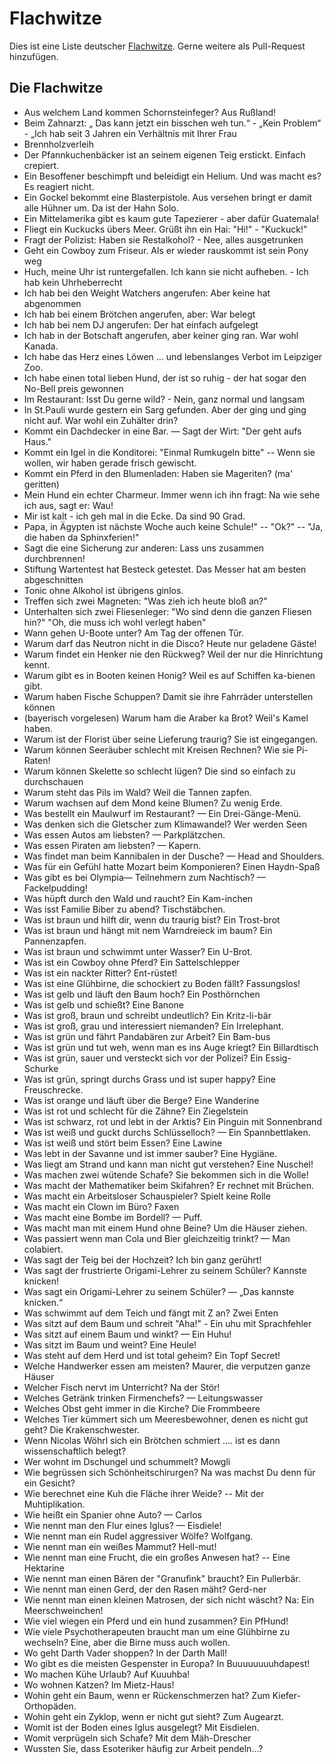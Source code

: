 # Flachwitze

Dies ist eine Liste deutscher [Flachwitze](https://de.wikipedia.org/wiki/Kalauer).
Gerne weitere als Pull-Request hinzufügen.

## Die Flachwitze
- Aus welchem Land kommen Schornsteinfeger? Aus Rußland!
- Beim Zahnarzt: „ Das kann jetzt ein bisschen weh tun.“ - „Kein Problem“ - „Ich hab seit 3 Jahren ein Verhältnis mit Ihrer Frau
- Brennholzverleih
- Der Pfannkuchenbäcker ist an seinem eigenen Teig erstickt. Einfach crepiert.
- Ein Besoffener beschimpft und beleidigt ein Helium. Und was macht es? Es reagiert nicht.
- Ein Gockel bekommt eine Blasterpistole. Aus versehen bringt er damit alle Hühner um. Da ist der Hahn Solo.
- Ein Mittelamerika gibt es kaum gute Tapezierer - aber dafür Guatemala!
- Fliegt ein Kuckucks übers Meer. Grüßt ihn ein Hai: "Hi!" - "Kuckuck!"
- Fragt der Polizist: Haben sie Restalkohol? - Nee, alles ausgetrunken
- Geht ein Cowboy zum Friseur. Als er wieder rauskommt ist sein Pony weg
- Huch, meine Uhr ist runtergefallen. Ich kann sie nicht aufheben. - Ich hab kein Uhrheberrecht
- Ich hab bei den Weight Watchers angerufen: Aber keine hat abgenommen
- Ich hab bei einem Brötchen angerufen, aber: War belegt
- Ich hab bei nem DJ angerufen: Der hat einfach aufgelegt
- Ich hab in der Botschaft angerufen, aber keiner ging ran. War wohl Kanada.
- Ich habe das Herz eines Löwen ... und lebenslanges Verbot im Leipziger Zoo.
- Ich habe einen total lieben Hund, der ist so ruhig - der hat sogar den No-Bell preis gewonnen
- Im Restaurant: Isst Du gerne wild? - Nein, ganz normal und langsam
- In St.Pauli wurde gestern ein Sarg gefunden. Aber der ging und ging nicht auf. War wohl ein Zuhälter drin?
- Kommt ein Dachdecker in eine Bar. — Sagt der Wirt: "Der geht aufs Haus."
- Kommt ein Igel in die Konditorei: "Einmal Rumkugeln bitte" -- Wenn sie wollen, wir haben gerade frisch gewischt.
- Kommt ein Pferd in den Blumenladen: Haben sie Mageriten? (ma' geritten)
- Mein Hund ein echter Charmeur. Immer wenn ich ihn fragt: Na wie sehe ich aus, sagt er: Wau!
- Mir ist kalt - ich geh mal in die Ecke. Da sind 90 Grad.
- Papa, in Ägypten ist nächste Woche auch keine Schule!" -- "Ok?" -- "Ja, die haben da Sphinxferien!"
- Sagt die eine Sicherung zur anderen: Lass uns zusammen durchbrennen!
- Stiftung Wartentest hat Besteck getestet. Das Messer hat am besten abgeschnitten
- Tonic ohne Alkohol ist übrigens ginlos.
- Treffen sich zwei Magneten: "Was zieh ich heute bloß an?"
- Unterhalten sich zwei Fliesenleger: "Wo sind denn die ganzen Fliesen hin?" "Oh, die muss ich wohl verlegt haben"
- Wann gehen U-Boote unter? Am Tag der offenen Tűr.
- Warum darf das Neutron nicht in die Disco? Heute nur geladene Gäste!
- Warum findet ein Henker nie den Rückweg? Weil der nur die Hinrichtung kennt.
- Warum gibt es in Booten keinen Honig? Weil es auf Schiffen ka-bienen gibt.
- Warum haben Fische Schuppen? Damit sie ihre Fahrräder unterstellen können
- (bayerisch vorgelesen) Warum ham die Araber ka Brot? Weil's Kamel haben.
- Warum ist der Florist über seine Lieferung traurig? Sie ist eingegangen.
- Warum können Seeräuber schlecht mit Kreisen Rechnen? Wie sie Pi-Raten!
- Warum können Skelette so schlecht lügen? Die sind so einfach zu durchschauen
- Warum steht das Pils im Wald? Weil die Tannen zapfen.
- Warum wachsen auf dem Mond keine Blumen? Zu wenig Erde.
- Was bestellt ein Maulwurf im Restaurant? — Ein Drei-Gänge-Menü.
- Was denken sich die Gletscher zum Klimawandel? Wer werden Seen
- Was essen Autos am liebsten? — Parkplätzchen.
- Was essen Piraten am liebsten? — Kapern.
- Was findet man beim Kannibalen in der Dusche? — Head and Shoulders.
- Was für ein Gefühl hatte Mozart beim Komponieren? Einen Haydn-Spaß
- Was gibt es bei Olympia— Teilnehmern zum Nachtisch? — Fackelpudding!
- Was hüpft durch den Wald und raucht? Ein Kam-inchen
- Was isst Familie Biber zu abend? Tischstäbchen.
- Was ist braun und hilft dir, wenn du traurig bist? Ein Trost-brot
- Was ist braun und hängt mit nem Warndreieck im baum? Ein Pannenzapfen.
- Was ist braun und schwimmt unter Wasser? Ein U-Brot.
- Was ist ein Cowboy ohne Pferd? Ein Sattelschlepper
- Was ist ein nackter Ritter? Ent-rüstet!
- Was ist eine Glühbirne, die schockiert zu Boden fällt? Fassungslos!
- Was ist gelb und läuft den Baum hoch? Ein Posthörnchen
- Was ist gelb und schießt? Eine Banone
- Was ist groß, braun und schreibt undeutlich? Ein Kritz-li-bär
- Was ist groß, grau und interessiert niemanden? Ein Irrelephant.
- Was ist grün und fährt Pandabären zur Arbeit? Ein Bam-bus
- Was ist grün und tut weh, wenn man es ins Auge kriegt? Ein Billardtisch
- Was ist grün, sauer und versteckt sich vor der Polizei? Ein Essig-Schurke
- Was ist grün, springt durchs Grass und ist super happy? Eine Freuschrecke.
- Was ist orange und läuft über die Berge? Eine Wanderine
- Was ist rot und schlecht fűr die Zähne? Ein Ziegelstein
- Was ist schwarz, rot und lebt in der Arktis? Ein Pinguin mit Sonnenbrand
- Was ist weiß und guckt durchs Schlüsselloch? — Ein Spannbettlaken.
- Was ist weiß und stört beim Essen? Eine Lawine
- Was lebt in der Savanne und ist immer sauber? Eine Hygiäne.
- Was liegt am Strand und kann man nicht gut verstehen? Eine Nuschel!
- Was machen zwei wütende Schafe? Sie bekommen sich in die Wolle!
- Was macht der Mathematiker beim Skifahren? Er rechnet mit Brüchen.
- Was macht ein Arbeitsloser Schauspieler? Spielt keine Rolle
- Was macht ein Clown im Büro? Faxen
- Was macht eine Bombe im Bordell? — Puff.
- Was macht man mit einem Hund ohne Beine? Um die Häuser ziehen.
- Was passiert wenn man Cola und Bier gleichzeitig trinkt? — Man colabiert.
- Was sagt der Teig bei der Hochzeit? Ich bin ganz gerührt!
- Was sagt der frustrierte Origami-Lehrer zu seinem Schűler? Kannste knicken!
- Was sagt ein Origami-Lehrer zu seinem Schüler? — „Das kannste knicken.“
- Was schwimmt auf dem Teich und fängt mit Z an? Zwei Enten
- Was sitzt auf dem Baum und schreit "Aha!" - Ein uhu mit Sprachfehler
- Was sitzt auf einem Baum und winkt? — Ein Huhu!
- Was sitzt im Baum und weint? Eine Heule!
- Was steht auf dem Herd und ist total geheim? Ein Topf Secret!
- Welche Handwerker essen am meisten? Maurer, die verputzen ganze Häuser
- Welcher Fisch nervt im Unterricht? Na der Stör!
- Welches Getränk trinken Firmenchefs? — Leitungswasser
- Welches Obst geht immer in die Kirche? Die Frommbeere
- Welches Tier kümmert sich um Meeresbewohner, denen es nicht gut geht? Die Krakenschwester.
- Wenn Nicolas Wöhrl sich ein Brötchen schmiert .... ist es dann wissenschaftlich belegt?
- Wer wohnt im Dschungel und schummelt? Mowgli
- Wie begrüssen sich Schönheitschirurgen? Na was machst Du denn für ein Gesicht?
- Wie berechnet eine Kuh die Fläche ihrer Weide? -- Mit der Muhtiplikation.
- Wie heißt ein Spanier ohne Auto? — Carlos
- Wie nennt man den Flur eines Iglus? — Eisdiele!
- Wie nennt man ein Rudel aggressiver Wölfe? Wolfgang.
- Wie nennt man ein weißes Mammut? Hell-mut!
- Wie nennt man eine Frucht, die ein großes Anwesen hat? -- Eine Hektarine
- Wie nennt man einen Bären der "Granufink" braucht? Ein Pullerbär.
- Wie nennt man einen Gerd, der den Rasen mäht? Gerd-ner
- Wie nennt man einen kleinen Matrosen, der sich nicht wäscht? Na: Ein Meerschweinchen!
- Wie viel wiegen ein Pferd und ein hund zusammen? Ein PfHund!
- Wie viele Psychotherapeuten braucht man um eine Glühbirne zu wechseln? Eine, aber die Birne muss auch wollen.
- Wo geht Darth Vader shoppen? In der Darth Mall!
- Wo gibt es die meisten Gespenster in Europa? In Buuuuuuuuhdapest!
- Wo machen Kühe Urlaub? Auf Kuuuhba!
- Wo wohnen Katzen? Im Mietz-Haus!
- Wohin geht ein Baum, wenn er Rückenschmerzen hat? Zum Kiefer-Orthopäden.
- Wohin geht ein Zyklop, wenn er nicht gut sieht? Zum Augearzt.
- Womit ist der Boden eines Iglus ausgelegt? Mit Eisdielen.
- Womit verprügeln sich Schafe? Mit dem Mäh-Drescher
- Wussten Sie, dass Esoteriker häufig zur Arbeit pendeln...?
